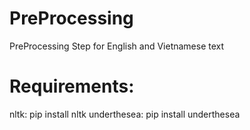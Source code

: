 # PreProcessing
PreProcessing Step for English and Vietnamese text

# Requirements:
nltk: pip install nltk
underthesea: pip install underthesea